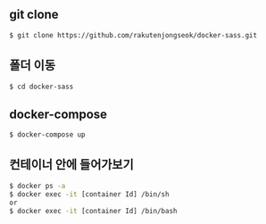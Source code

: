 ## git clone

```bash
$ git clone https://github.com/rakutenjongseok/docker-sass.git
```

## 폴더 이동

```bash
$ cd docker-sass
```

## docker-compose

```bash
$ docker-compose up
```

## 컨테이너 안에 들어가보기

```bash
$ docker ps -a
$ docker exec -it [container Id] /bin/sh
or
$ docker exec -it [container Id] /bin/bash
```
